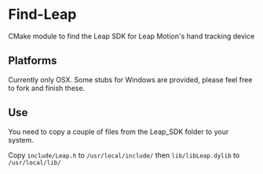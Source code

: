 Find-Leap
=========

CMake module to find the Leap SDK for Leap Motion's hand tracking device

Platforms
---------

Currently only OSX. Some stubs for Windows are provided, please feel free to 
fork and finish these.

Use
---

You need to copy a couple of files from the Leap\_SDK folder to your system.

Copy `include/Leap.h` to `/usr/local/include/`
then `lib/libLeap.dylib` to `/usr/local/lib/`
